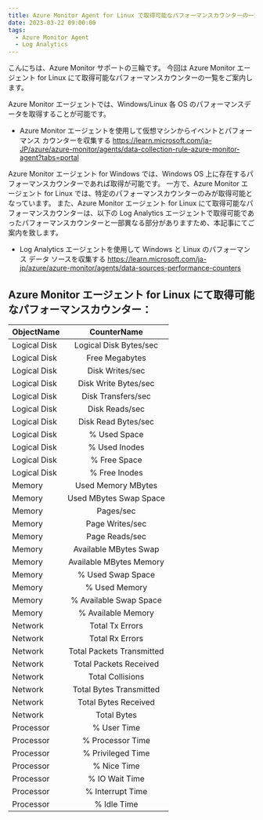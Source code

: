```yaml
---
title: Azure Monitor Agent for Linux で取得可能なパフォーマンスカウンターの一覧
date: 2023-03-22 09:00:00
tags:
  - Azure Monitor Agent
  - Log Analytics
---
```


こんにちは、Azure Monitor サポートの三輪です。
今回は Azure Monitor エージェント for Linux にて取得可能なパフォーマンスカウンターの一覧をご案内します。


Azure Monitor エージェントでは、Windows/Linux 各 OS のパフォーマンスデータを取得することが可能です。

- Azure Monitor エージェントを使用して仮想マシンからイベントとパフォーマンス カウンターを収集する
https://learn.microsoft.com/ja-JP/azure/azure-monitor/agents/data-collection-rule-azure-monitor-agent?tabs=portal

Azure Monitor エージェント for Windows では、Windows OS 上に存在するパフォーマンスカウンターであれば取得が可能です。
一方で、Azure Monitor エージェント for Linux では、特定のパフォーマンスカウンターのみが取得可能となっています。
また、Azure Monitor エージェント for Linux にて取得可能なパフォーマンスカウンターは、以下の Log Analytics エージェントで取得可能であったパフォーマンスカウンターと一部異なる部分がありますため、本記事にてご案内を致します。

- Log Analytics エージェントを使用して Windows と Linux のパフォーマンス データ ソースを収集する
https://learn.microsoft.com/ja-jp/azure/azure-monitor/agents/data-sources-performance-counters


Azure Monitor エージェント for Linux にて取得可能なパフォーマンスカウンター：
--

| ObjectName | CounterName | 
| :------------- | :------------: | 
| Logical Disk | Logical Disk Bytes/sec | 
| Logical Disk | Free Megabytes | 
| Logical Disk | Disk Writes/sec | 
| Logical Disk | Disk Write Bytes/sec | 
| Logical Disk | Disk Transfers/sec | 
| Logical Disk | Disk Reads/sec | 
| Logical Disk | Disk Read Bytes/sec | 
| Logical Disk | % Used Space | 
| Logical Disk | % Used Inodes | 
| Logical Disk | % Free Space | 
| Logical Disk | % Free Inodes | 
| Memory | Used Memory MBytes | 
| Memory | Used MBytes Swap Space | 
| Memory | Pages/sec | 
| Memory | Page Writes/sec | 
| Memory | Page Reads/sec | 
| Memory | Available MBytes Swap | 
| Memory | Available MBytes Memory | 
| Memory | % Used Swap Space | 
| Memory | % Used Memory | 
| Memory | % Available Swap Space | 
| Memory | % Available Memory | 
| Network | Total Tx Errors | 
| Network | Total Rx Errors | 
| Network | Total Packets Transmitted | 
| Network | Total Packets Received | 
| Network | Total Collisions | 
| Network | Total Bytes Transmitted | 
| Network | Total Bytes Received | 
| Network | Total Bytes | 
| Processor | % User Time | 
| Processor | % Processor Time | 
| Processor | % Privileged Time | 
| Processor | % Nice Time | 
| Processor | % IO Wait Time | 
| Processor | % Interrupt Time | 
| Processor | % Idle Time | 

